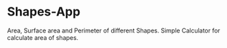 # Shapes-App
Area, Surface area and Perimeter of different Shapes.
Simple Calculator for calculate area of shapes.
